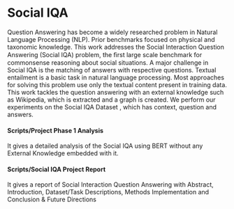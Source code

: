 # Social IQA
Question Answering has become a widely researched problem in Natural Language Processing (NLP). Prior benchmarks focused on physical and taxonomic knowledge. This work addresses the Social Interaction Question Answering (Social IQA) problem, the ﬁrst large scale benchmark for commonsense reasoning about social situations. A major challenge in Social IQA is the matching of answers with respective questions. Textual entailment is a basic task in natural language processing. Most approaches for solving this problem use only the textual content present in training data. This work tackles the question answering with an external knowledge such as Wikipedia, which is extracted and a graph is created. We perform our experiments on the Social IQA Dataset , which has context, question and answers.

#### Scripts/Project Phase 1 Analysis

It gives a detailed analysis of the Social IQA using BERT without any External Knowledge embedded with it.



#### Scripts/Social IQA Project Report

It gives a report of Social Interaction Question Answering with Abstract, Introduction, Dataset/Task Descriptions, Methods Implementation and Conclusion & Future Directions
